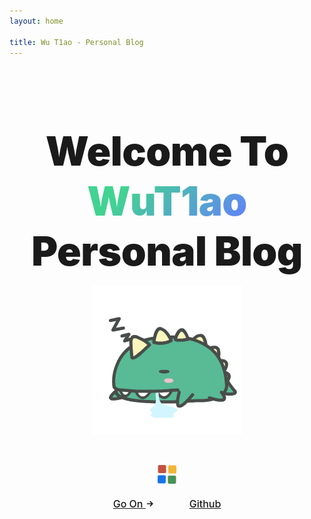 ```yaml
---
layout: home

title: Wu T1ao - Personal Blog
---
```


<script setup lang="ts">
import { ref } from 'vue'

const sentence = ref('')

getSentence()

async function getSentence() {
  try {
    const response = await fetch('https://v1.hitokoto.cn')
    const { hitokoto: hitokotoText } = await response.json()
    sentence.value = hitokotoText
  } catch (error) {
    sentence.value = '吾将抵斯之梦境不尽欢畅'
  }
  
}
</script>

<section id="hero">
  <h1 class="tagline">
    Welcome To
    <span class="accent">WuT1ao</span>
    <br/> Personal Blog
  </h1>
  <p class="logo">
    <img src="/images/blog.gif" />
  </p>
  <p class="description">
    <div class="loading" v-if="!sentence">
      <div class="shape shape-1"></div>
      <div class="shape shape-2"></div>
      <div class="shape shape-3"></div>
      <div class="shape shape-4"></div>
    </div>
    <template v-else>
      {{ sentence }}
    </template>
  </p>
  <p class="actions">
    <a class="get-started" href="/blog/tools/useful-website">
      Go On
      <svg
        class="icon"
        xmlns="http://www.w3.org/2000/svg"
        width="10"
        height="10"
        viewBox="0 0 24 24"
      >
        <path
          d="M13.025 1l-2.847 2.828 6.176 6.176h-16.354v3.992h16.354l-6.176 6.176 2.847 2.828 10.975-11z"
        />
      </svg>
    </a>
    <a class="setup" href="https://github.com/webB1an" target="_blank">Github</a>
  </p>
</section>

<style scoped>

section {
  padding: 42px 32px;
}

#hero {
  padding: 96px 32px;
  text-align: center;
}

.tagline {
  font-size: 76px;
  line-height: 1.25;
  font-weight: 900;
  letter-spacing: -1.5px;
  max-width: 960px;
  margin: 0px auto;
}

.logo {
  display: flex;
  justify-content: center;
  align-items: center;
}

html:not(.dark) .accent,
.dark .tagline {
  background: -webkit-linear-gradient(315deg, #42d392 25%, #647eff);
  background-clip: text;
  -webkit-background-clip: text;
  -webkit-text-fill-color: transparent;
}

.description {
  max-width: 960px;
  line-height: 1.5;
  color: var(--vt-c-text-2);
  transition: color 0.5s;
  font-size: 22px;
  margin: 24px auto 40px;
}

.actions a {
  font-size: 16px;
  display: inline-block;
  background-color: var(--vt-c-bg-mute);
  padding: 8px 18px;
  font-weight: 500;
  border-radius: 8px;
  transition: background-color 0.5s, color 0.5s;
}

.actions .get-started {
  margin-right: 18px;
}

.actions .icon {
  display: inline;
  position: relative;
  top: -1px;
  margin-left: 2px;
  fill: currentColor;
  transition: transform 0.2s;
}

.actions .get-started:hover {
  transition-duration: 0.2s;
}

.actions .get-started:hover .icon {
  transform: translateX(2px);
}

.actions .get-started,
.actions .setup {
  color: var(--vt-c-text-code);
}

.actions .get-started:hover,
.actions .setup:hover {
  background-color: var(--vt-c-gray-light-4);
  transition-duration: 0.2s;
}

.dark .actions .get-started:hover,
.dark .actions .setup:hover {
  background-color: var(--vt-c-gray-dark-3);
}

#highlights {
  max-width: 960px;
  margin: 0px auto;
  color: var(--vt-c-text-2);
}

#highlights h2 {
  font-weight: 600;
  font-size: 20px;
  letter-spacing: -0.4px;
  color: var(--vt-c-text-1);
  transition: color 0.5s;
  margin-bottom: 0.75em;
}

#highlights p {
  font-weight: 400;
  font-size: 15px;
}

#highlights .vt-box {
  background-color: transparent;
}

#sponsors {
  max-width: 900px;
  margin: 0px auto;
}

#sponsors h2 {
  font-size: 20px;
  font-weight: 600;
  margin-bottom: 1em;
}

#sponsors .sponsor-container {
  margin-bottom: 3em;
}

@media (max-width: 960px) {
  .tagline {
    font-size: 64px;
    letter-spacing: -0.5px;
  }
  .description {
    font-size: 18px;
    margin-bottom: 48px;
  }
}

@media (max-width: 768px) {
  .tagline {
    font-size: 48px;
    letter-spacing: -0.5px;
  }
}

@media (max-width: 576px) {
  #hero {
    padding: 64px 32px;
  }
  .description {
    font-size: 16px;
    margin: 18px 0 30px;
  }
  #special-sponsor {
    flex-direction: column;
  }
  #special-sponsor img {
    height: 36px;
    margin: 8px 0;
  }
  #special-sponsor span {
    text-align: center !important;
  }
  #highlights h3 {
    margin-bottom: 0.6em;
  }
  #highlights .vt-box {
    padding: 20px 36px;
  }
  .actions a {
    margin: 0.5em 0;
  }
}

@media (max-width: 370px) {
  .tagline {
    font-size: 36px;
  }
}
</style>

<style scoped>
.loading {
  position: relative;
  width: 30px;
  height: 30px;
  margin: 0 auto;
}

.shape {
  width: 13px;
  height: 13px;
  position: absolute;
  border-radius: 2px;
}

.shape-1 {
  background-color: #1875e5;
  left: 0;
  animation: animationShape1 2s linear infinite;
}

.shape-2 {
  background-color: #c5523f;
  right: 0;
  animation: animationShape2 2s linear infinite;
}

.shape-3 {
  background-color: #499255;
  bottom: 0;
  animation: animationShape3 2s linear infinite;
}

.shape-4 {
  background-color: #f2b736;
  right: 0;
  bottom: 0;
  animation: animationShape4 2s linear infinite;
}

@keyframes animationShape1 {
  0% {
    transform: translate(0);
  }

  25% {
    transform: translateX(17px);
  }

  50% {
    transform: translate(17px, 17px);
  }

  75% {
    transform: translate(0, 17px);
  }

  100% {
    transform: translateX(0);
  }
}

@keyframes animationShape2 {
  0% {
    transform: translate(0);
  }

  25% {
    transform: translateY(17px);
  }

  50% {
    transform: translate(-17px, 17px);
  }

  75% {
    transform: translate(-17px, 0);
  }

  100% {
    transform: translate(0);
  }
}

@keyframes animationShape3 {
  0% {
    transform: translate(0);
  }

  25% {
    transform: translateY(-17px);
  }

  50% {
    transform: translate(17px, -17px);
  }

  75% {
    transform: translate(17px, 0);
  }

  100% {
    transform: translate(0);
  }
}

@keyframes animationShape4 {
  0% {
    transform: translate(0);
  }

  25% {
    transform: translateX(-17px);
  }

  50% {
    transform: translate(-17px, -17px);
  }

  75% {
    transform: translate(0, -17px);
  }

  100% {
    transform: translate(0);
  }
}
</style>
